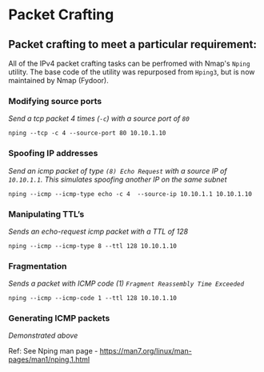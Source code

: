 # Packet Crafting

## Packet crafting to meet a particular requirement:

All of the IPv4 packet crafting tasks can be perfromed with Nmap's `Nping` utility. The base code of the utility was repurposed from `Hping3`, but is now maintained by Nmap (Fydoor). 

### Modifying source ports

*Send a tcp packet 4 times (`-c`) with a source port of `80`*
```pwsh
nping --tcp -c 4 --source-port 80 10.10.1.10
```

### Spoofing IP addresses

*Send an icmp packet of type `(8) Echo Request` with a source IP of `10.10.1.1`. This simulates spoofing another IP on the same subnet*
```pwsh
nping --icmp --icmp-type echo -c 4  --source-ip 10.10.1.1 10.10.1.10
```
### Manipulating TTL’s

*Sends an echo-request icmp packet with a TTL of 128*
```pwsh
nping --icmp --icmp-type 8 --ttl 128 10.10.1.10
```
### Fragmentation
*Sends a packet with ICMP code (1) `Fragment Reassembly Time Exceeded`*
```pwsh
nping --icmp --icmp-code 1 --ttl 128 10.10.1.10
```

### Generating ICMP packets

*Demonstrated above*

Ref: See Nping man page - https://man7.org/linux/man-pages/man1/nping.1.html